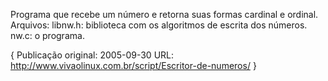 Programa que recebe um número e retorna suas formas cardinal e ordinal.  Arquivos:
libnw.h: biblioteca com os algoritmos de escrita dos números.
nw.c: o programa.


{
Publicação original: 2005-09-30
URL: http://www.vivaolinux.com.br/script/Escritor-de-numeros/
}

